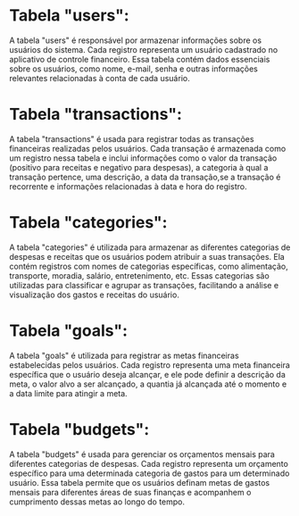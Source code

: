 # Tabela "users":
A tabela "users" é responsável por armazenar informações sobre os usuários do sistema. Cada registro representa um usuário cadastrado no aplicativo de controle financeiro. Essa tabela contém dados essenciais sobre os usuários, como nome, e-mail, senha e outras informações relevantes relacionadas à conta de cada usuário.

# Tabela "transactions":
A tabela "transactions" é usada para registrar todas as transações financeiras realizadas pelos usuários. Cada transação é armazenada como um registro nessa tabela e inclui informações como o valor da transação (positivo para receitas e negativo para despesas), a categoria à qual a transação pertence, uma descrição, a data da transação,se a transação é recorrente e informações relacionadas à data e hora do registro.

# Tabela "categories":
A tabela "categories" é utilizada para armazenar as diferentes categorias de despesas e receitas que os usuários podem atribuir a suas transações. Ela contém registros com nomes de categorias específicas, como alimentação, transporte, moradia, salário, entretenimento, etc. Essas categorias são utilizadas para classificar e agrupar as transações, facilitando a análise e visualização dos gastos e receitas do usuário.

# Tabela "goals":
A tabela "goals" é utilizada para registrar as metas financeiras estabelecidas pelos usuários. Cada registro representa uma meta financeira específica que o usuário deseja alcançar, e ele pode definir a descrição da meta, o valor alvo a ser alcançado, a quantia já alcançada até o momento e a data limite para atingir a meta.

# Tabela "budgets":
A tabela "budgets" é usada para gerenciar os orçamentos mensais para diferentes categorias de despesas. Cada registro representa um orçamento específico para uma determinada categoria de gastos para um determinado usuário. Essa tabela permite que os usuários definam metas de gastos mensais para diferentes áreas de suas finanças e acompanhem o cumprimento dessas metas ao longo do tempo.

